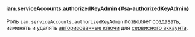 #### iam.serviceAccounts.authorizedKeyAdmin {#sa-authorizedKeyAdmin}

Роль `iam.serviceAccounts.authorizedKeyAdmin` позволяет создавать, изменять и удалять [авторизованные ключи](../iam/concepts/authorization/key.md) для [сервисного аккаунта](../iam/concepts/users/service-accounts.md).